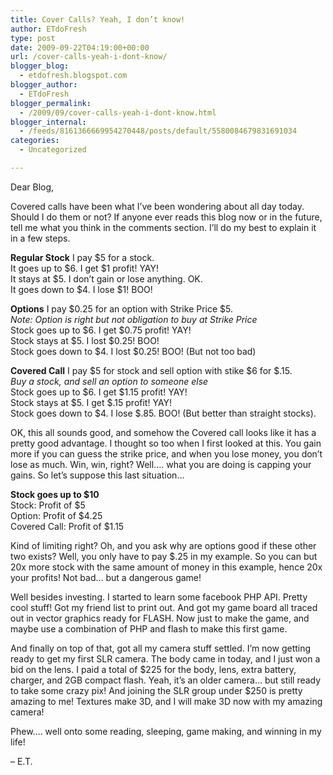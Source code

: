 ```yaml
---
title: Cover Calls? Yeah, I don’t know!
author: ETdoFresh
type: post
date: 2009-09-22T04:19:00+00:00
url: /cover-calls-yeah-i-dont-know/
blogger_blog:
  - etdofresh.blogspot.com
blogger_author:
  - ETdoFresh
blogger_permalink:
  - /2009/09/cover-calls-yeah-i-dont-know.html
blogger_internal:
  - /feeds/8161366669954270448/posts/default/5580084679831691034
categories:
  - Uncategorized

---
```

Dear Blog,

Covered calls have been what I&#8217;ve been wondering about all day today. Should I do them or not? If anyone ever reads this blog now or in the future, tell me what you think in the comments section. I&#8217;ll do my best to explain it in a few steps.

**Regular Stock** I pay $5 for a stock.  
It goes up to $6. I get $1 profit! YAY!  
It stays at $5. I don&#8217;t gain or lose anything. OK.  
It goes down to $4. I lose $1! BOO!

**Options** I pay $0.25 for an option with Strike Price $5.  
_Note: Option is right but not obligation to buy at Strike Price_  
Stock goes up to $6. I get $0.75 profit! YAY!  
Stock stays at $5. I lost $0.25! BOO!  
Stock goes down to $4. I lost $0.25! BOO! (But not too bad)

**Covered Call** I pay $5 for stock and sell option with stike $6 for $.15.  
_Buy a stock, and sell an option to someone else_  
Stock goes up to $6. I get $1.15 profit! YAY!  
Stock stays at $5. I get $.15 profit! YAY!  
Stock goes down to $4. I lose $.85. BOO! (But better than straight stocks).

OK, this all sounds good, and somehow the Covered call looks like it has a pretty good advantage. I thought so too when I first looked at this. You gain more if you can guess the strike price, and when you lose money, you don&#8217;t lose as much. Win, win, right? Well&#8230;. what you are doing is capping your gains. So let&#8217;s suppose this last situation&#8230;

**Stock goes up to $10**  
Stock: Profit of $5  
Option: Profit of $4.25  
Covered Call: Profit of $1.15

Kind of limiting right? Oh, and you ask why are options good if these other two exists? Well, you only have to pay $.25 in my example. So you can but 20x more stock with the same amount of money in this example, hence 20x your profits! Not bad&#8230; but a dangerous game!

Well besides investing. I started to learn some facebook PHP API. Pretty cool stuff! Got my friend list to print out. And got my game board all traced out in vector graphics ready for FLASH. Now just to make the game, and maybe use a combination of PHP and flash to make this first game.

And finally on top of that, got all my camera stuff settled. I&#8217;m now getting ready to get my first SLR camera. The body came in today, and I just won a bid on the lens. I paid a total of $225 for the body, lens, extra battery, charger, and 2GB compact flash. Yeah, it&#8217;s an older camera&#8230; but still ready to take some crazy pix! And joining the SLR group under $250 is pretty amazing to me! Textures make 3D, and I will make 3D now with my amazing camera!

Phew&#8230;. well onto some reading, sleeping, game making, and winning in my life!

&#8211; E.T.